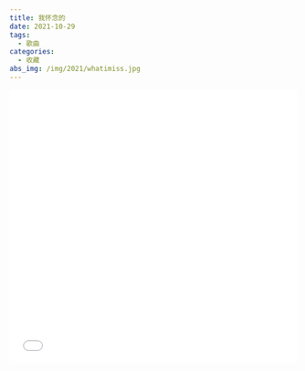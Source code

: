```yaml
---
title: 我怀念的
date: 2021-10-29
tags:
  - 歌曲
categories:
  - 收藏
abs_img: /img/2021/whatimiss.jpg
---
```


<iframe src="//player.bilibili.com/player.html?aid=806315313&bvid=BV1Z34y1m7jC&cid=430097023&page=1" scrolling="no" border="0" frameborder="no" width="100%" framespacing="0" allowfullscreen="true"> </iframe>

<style>
iframe {
  height: 480px
}
@media (max-width: 768px) {
  iframe {
    height: 300px
  }
}
@media (max-width: 480px) {
  iframe {
    height: 250px
  }
}
</style>
